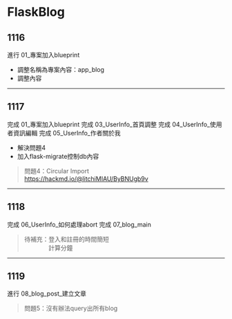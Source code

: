# FlaskBlog
## 1116
進行 01_專案加入blueprint
* 調整名稱為專案內容：app_blog
* 調整內容
---

## 1117
完成 01_專案加入blueprint
完成 03_UserInfo_首頁調整
完成 04_UserInfo_使用者資訊編輯
完成 05_UserInfo_作者關於我
* 解決問題4
* 加入flask-migrate控制db內容
>問題4：Circular Import  
https://hackmd.io/@litchiMIAU/ByBNUgb9v
---

## 1118
完成 06_UserInfo_如何處理abort
完成 07_blog_main
>待補充：登入和註冊的時間簡短  
　　　　計算分鐘
---

## 1119
進行 08_blog_post_建立文章
>問題5：沒有辦法query出所有blog